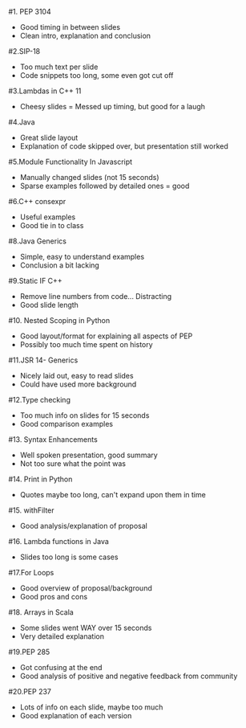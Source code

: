 #1. PEP 3104
 - Good timing in between slides
 - Clean intro, explanation and conclusion

#2.SIP-18
 - Too much text per slide
 - Code snippets too long, some even got cut off

#3.Lambdas in C++ 11
 - Cheesy slides = Messed up timing, but good for a laugh

#4.Java
 - Great slide layout
 - Explanation of code skipped over, but presentation still worked

#5.Module Functionality In Javascript
 - Manually changed slides (not 15 seconds)
 - Sparse examples followed by detailed ones = good

#6.C++ consexpr
 - Useful examples 
 - Good tie in to class

#8.Java Generics
 - Simple, easy to understand examples
 - Conclusion a bit lacking

#9.Static IF C++
 - Remove line numbers from code... Distracting
 - Good slide length


#10. Nested Scoping in Python
 - Good layout/format for explaining all aspects of PEP
 - Possibly too much time spent on history

#11.JSR 14- Generics
 - Nicely laid out, easy to read slides
 - Could have used more background

#12.Type checking
 - Too much info on slides for 15 seconds
 - Good comparison examples

#13. Syntax Enhancements
 - Well spoken presentation, good summary
 - Not too sure what the point was

#14. Print in Python
 - Quotes maybe too long, can't expand upon them in time

#15. withFilter
 - Good analysis/explanation of proposal

#16. Lambda functions in Java
 - Slides too long is some cases

#17.For Loops
 - Good overview of proposal/background
 - Good pros and cons

#18. Arrays in Scala
 - Some slides went WAY over 15 seconds
 - Very detailed explanation

#19.PEP 285
 - Got confusing at the end
 - Good analysis of positive and negative feedback from community

#20.PEP 237
 - Lots of info on each slide, maybe too much
 - Good explanation of each version

